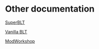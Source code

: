 # Other documentation

[SuperBLT](https://superblt.znix.xyz/)

[Vanilla BLT](https://payday-2-blt-docs.readthedocs.io/en/latest/)

[ModWorkshop](https://wiki.modworkshop.net/books/payday-2-mod-creation)

